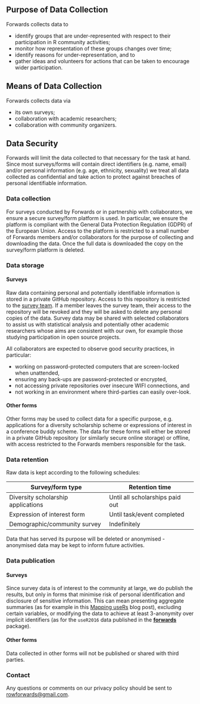 ## Purpose of Data Collection

Forwards collects data to 

 - identify groups that are under-represented with respect to their 
 participation in R community activities;
 - monitor how representation of these groups changes over time;
 - identify reasons for under-representation, and to
 - gather ideas and volunteers for actions that can be taken to encourage wider participation.

## Means of Data Collection

Forwards collects data via

 - its own surveys;
 - collaboration with academic researchers;
 - collaboration with community organizers.
 
## Data Security

Forwards will limit the data collected to that necessary for the task at hand. 
Since most surveys/forms will contain direct identifiers (e.g. name, email) and/or 
personal information (e.g. age, ethnicity, sexuality) we treat all data collected 
as confidential and take action to protect against breaches of personal 
identifiable information.

### Data collection

For surveys conducted by Forwards or in partnership with collaborators, we 
ensure a secure survey/form platform is used. In particular, we ensure the 
platform is compliant with the General Data Protection Regulation (GDPR) of the 
European Union. Access to the platform is restricted to a small 
number of Forwards members and/or collaborators for the purpose of collecting 
and downloading the data. Once the full data is downloaded the copy on the 
survey/form platform is deleted.

### Data storage

#### Surveys

Raw data containing personal and potentially identifiable information is stored 
in a private GitHub repository. Access to this repository is restricted to the 
[survey team](https://github.com/orgs/forwards/teams/surveys/members). If a 
member leaves the survey team, their access to the repository will be revoked 
and they will be asked to delete any personal copies of the data. Survey data 
may be shared with selected collaborators to assist us with statistical analysis 
and potentially other academic researchers whose aims are consistent with our 
own, for example those studying participation in open source projects. 

All collaborators are expected to observe good security practices, in 
particular: 

 - working on password-protected computers that are screen-locked when 
 unattended,
 - ensuring any back-ups are password-protected or encrypted,
 - not accessing private repositories over insecure WIFI connections, and 
 - not working in an environment where third-parties can easily over-look.

#### Other forms

Other forms may be used to collect data for a specific purpose, e.g. 
applications for a diversity scholarship scheme or expressions of interest in a 
conference buddy scheme. The data for these forms will either be stored in a 
private GitHub repository (or similarly secure online storage) or offline, with 
access restricted to the Forwards members responsible for the task. 

### Data retention

Raw data is kept according to the following schedules:

| Survey/form type                    | Retention time                   |
|-------------------------------------|----------------------------------|
| Diversity scholarship applications  | Until all scholarships paid out  |
| Expression of interest form         | Until task/event completed       |
| Demographic/community survey        | Indefinitely                     |

Data that has served its purpose will be deleted or anonymised - anonymised 
data may be kept to inform future activities.

### Data publication

#### Surveys

Since survey data is of interest to the community at large, we do publish the 
results, but only in forms that minimise risk of personal identification and 
disclosure of sensitive information. This can mean presenting aggregate 
summaries (as for example in this 
[Mapping useRs](http://forwards.github.io/blog/2017/01/13/mapping-users/) blog post), excluding certain variables, or modifying the data to achieve at least 3-anonymity over implicit identifiers (as for the 
`useR2016` data published in the [**forwards**](https://CRAN.R-project.org/package=forwards) package).

#### Other forms

Data collected in other forms will not be published or shared with third 
parties.

### Contact

Any questions or comments on our privacy policy should be sent to
rowforwards@gmail.com.